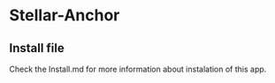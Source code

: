 # Stellar-Anchor

## Install file
Check the Install.md for more information about instalation of this app.
